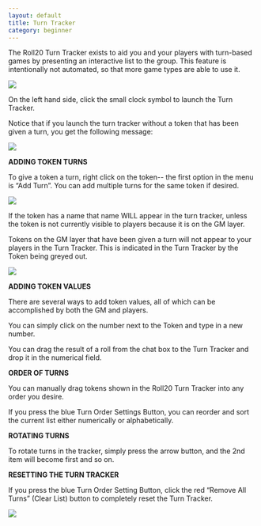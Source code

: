 ```yaml
---
layout: default
title: Turn Tracker
category: beginner
---
```


The Roll20 Turn Tracker exists to aid you and your players with turn-based games by presenting an interactive list to the group.  This feature is intentionally not automated, so that more game types are able to use it.

<img src ='/images/Turn01.png'>

On the left hand side, click the small clock symbol to launch the Turn Tracker.

Notice that if you launch the turn tracker without a token that has been given a turn, you get the following message:

<img src ='/images/Turn02.png'>

**ADDING TOKEN TURNS**

To give a token a turn, right click on the token-- the first option in the menu is “Add Turn”.  You can add multiple turns for the same token if desired.

<img src ='/images/Turn03.png'>

If the token has a name that name WILL appear in the turn tracker, unless the token is not currently visible to players because it is on the GM layer.

Tokens on the GM layer that have been given a turn will not appear to your players in the Turn Tracker.  This is indicated in the Turn Tracker by the Token being greyed out.

<img src ='/images/Turn04.png'>

**ADDING TOKEN VALUES**

There are several ways to add token values, all of which can be accomplished by both the GM and players.

You can simply click on the number next to the Token and type in a new number.

You can drag the result of a roll from the chat box to the Turn Tracker and drop it in the numerical field.

**ORDER OF TURNS**

You can manually drag tokens shown in the Roll20 Turn Tracker into any order you desire.

If you press the blue Turn Order Settings Button, you can reorder and sort the current list either numerically or alphabetically.

**ROTATING TURNS**

To rotate turns in the tracker, simply press the arrow button, and the 2nd item will become first and so on.

**RESETTING THE TURN TRACKER**

If you press the blue Turn Order Setting Button, click the red “Remove All Turns” (Clear List) button to completely reset the Turn Tracker.

<img src='/images/Turn05.png' />
